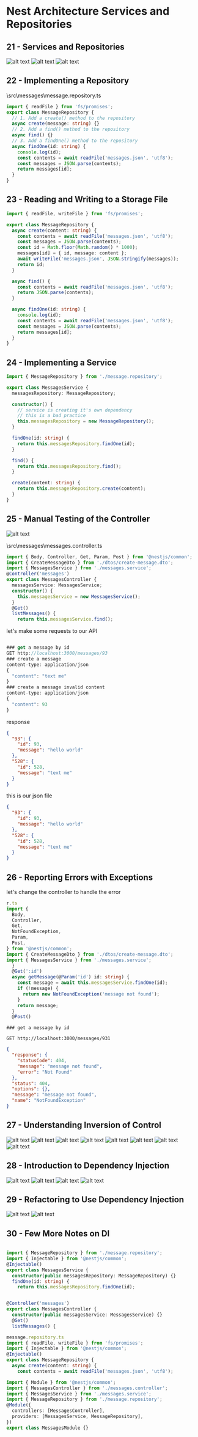 
#  Nest Architecture Services and Repositories

## 21 - Services and Repositories

![alt text](./Assets/images/set-01/39.png)
![alt text](./Assets/images/set-01/40.png)
![alt text](./Assets/images/set-01/41.png)
## 22 - Implementing a Repository

\src\messages\message.repository.ts
```ts
import { readFile } from 'fs/promises';
export class MessageRepository {
  // 1. Add a create() method to the repository
  async create(message: string) {}
  // 2. Add a find() method to the repository
  async find() {}
  // 3. Add a findOne() method to the repository
  async findOne(id: string) {
    console.log(id);
    const contents = await readFile('messages.json', 'utf8');
    const messages = JSON.parse(contents);
    return messages[id];
  }
}
```
## 23 - Reading and Writing to a Storage File
```ts
import { readFile, writeFile } from 'fs/promises';

export class MessageRepository {
  async create(content: string) {
    const contents = await readFile('messages.json', 'utf8');
    const messages = JSON.parse(contents);
    const id = Math.floor(Math.random() * 1000);
    messages[id] = { id, message: content };
    await writeFile('messages.json', JSON.stringify(messages));
    return id;
  }

  async find() {
    const contents = await readFile('messages.json', 'utf8');
    return JSON.parse(contents);
  }

  async findOne(id: string) {
    console.log(id);
    const contents = await readFile('messages.json', 'utf8');
    const messages = JSON.parse(contents);
    return messages[id];
  }
}
```
## 24 - Implementing a Service
```ts
import { MessageRepository } from './message.repository';

export class MessagesService {
  messagesRepository: MessageRepository;

  constructor() {
    // service is creating it's own dependency
    // this is a bad practice
    this.messagesRepository = new MessageRepository();
  }

  findOne(id: string) {
    return this.messagesRepository.findOne(id);
  }

  find() {
    return this.messagesRepository.find();
  }

  create(content: string) {
    return this.messagesRepository.create(content);
  }
}

```
## 25 - Manual Testing of the Controller
![alt text](./Assets/images/set-01/42.png)

\src\messages\messages.controller.ts
```ts
import { Body, Controller, Get, Param, Post } from '@nestjs/common';
import { CreateMessageDto } from './dtos/create-message.dto';
import { MessagesService } from './messages.service';
@Controller('messages')
export class MessagesController {
  messagesService: MessagesService;
  constructor() {
    this.messagesService = new MessagesService();
  }
  @Get()
  listMessages() {
    return this.messagesService.find();

```

let's make some requests to our API
```ts

### get a message by id
GET http://localhost:3000/messages/93
### create a message
content-type: application/json
{
  "content": "text me"
}
### create a message invalid content
content-type: application/json
{
  "content": 93
}
```
response
```json
{
  "93": {
    "id": 93,
    "message": "hello world"
  },
  "528": {
    "id": 528,
    "message": "text me"
  }
}
```

this is our json file
```json
{
  "93": {
    "id": 93,
    "message": "hello world"
  },
  "528": {
    "id": 528,
    "message": "text me"
  }
}
```
## 26 - Reporting Errors with Exceptions

let's change the controller to handle the error
```ts
r.ts
import {
  Body,
  Controller,
  Get,
  NotFoundException,
  Param,
  Post,
} from '@nestjs/common';
import { CreateMessageDto } from './dtos/create-message.dto';
import { MessagesService } from './messages.service';
  }
  @Get(':id')
  async getMessage(@Param('id') id: string) {
    const message = await this.messagesService.findOne(id);
    if (!message) {
      return new NotFoundException('message not found');
    }
    return message;
  }
  @Post()
```

```http
### get a message by id

GET http://localhost:3000/messages/931

```

```json
{
  "response": {
    "statusCode": 404,
    "message": "message not found",
    "error": "Not Found"
  },
  "status": 404,
  "options": {},
  "message": "message not found",
  "name": "NotFoundException"
}
```
## 27 - Understanding Inversion of Control

![alt text](./Assets/images/set-01/43.png)
![alt text](./Assets/images/set-01/44.png)
![alt text](./Assets/images/set-01/45.png)
![alt text](./Assets/images/set-01/46.png)
![alt text](./Assets/images/set-01/47.png)
![alt text](./Assets/images/set-01/48.png)
![alt text](./Assets/images/set-01/49.png)
![alt text](./Assets/images/set-01/50.png)
## 28 - Introduction to Dependency Injection
![alt text](./Assets/images/set-01/51.png)
![alt text](./Assets/images/set-01/52.png)
![alt text](./Assets/images/set-01/53.png)
![alt text](./Assets/images/set-01/54.png)
## 29 - Refactoring to Use Dependency Injection
![alt text](./Assets/images/set-01/55.png)
![alt text](./Assets/images/set-01/56.png)
## 30 - Few More Notes on DI

```ts

import { MessageRepository } from './message.repository';
import { Injectable } from '@nestjs/common';
@Injectable()
export class MessagesService {
  constructor(public messagesRepository: MessageRepository) {}
  findOne(id: string) {
    return this.messagesRepository.findOne(id);
```
```ts

@Controller('messages')
export class MessagesController {
  constructor(public messagesService: MessagesService) {}
  @Get()
  listMessages() {
```
```ts
message.repository.ts
import { readFile, writeFile } from 'fs/promises';
import { Injectable } from '@nestjs/common';
@Injectable()
export class MessageRepository {
  async create(content: string) {
    const contents = await readFile('messages.json', 'utf8');
```
```ts
import { Module } from '@nestjs/common';
import { MessagesController } from './messages.controller';
import { MessagesService } from './messages.service';
import { MessageRepository } from './message.repository';
@Module({
  controllers: [MessagesController],
  providers: [MessagesService, MessageRepository],
})
export class MessagesModule {}
```


